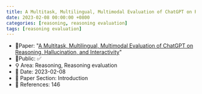 ```yaml
---
title: A Multitask, Multilingual, Multimodal Evaluation of ChatGPT on Reasoning, Hallucination, and Interactivity
date: 2023-02-08 00:00:00 +0800
categories: [reasoning, reasoning evaluation]
tags: [reasoning evaluation]
---
```


- 📙Paper: "[A Multitask, Multilingual, Multimodal Evaluation of ChatGPT on Reasoning, Hallucination, and Interactivity](https://www.semanticscholar.org/paper/A-Multitask%2C-Multilingual%2C-Multimodal-Evaluation-of-Bang-Cahyawijaya/bf8491bef353df126e2306ad2fe4b898697b906a)"
- 🔑Public: ✅
- ⚲ Area: Reasoning, Reasoning evaluation
- 📅 Date: 2023-02-08
- 🔎 Paper Section: Introduction
- 📝 References: 146

